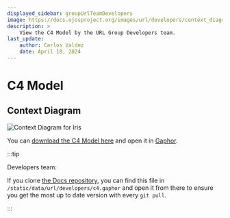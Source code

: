 ```yaml
---
displayed_sidebar: groupUrlTeamDevelopers
image: https://docs.ojosproject.org/images/url/developers/context_diagram.svg
description: >
    View the C4 Model by the URL Group Developers team.
last_update:
    author: Carlos Valdez
    date: April 18, 2024
---
```

# C4 Model

## Context Diagram

![Context Diagram for Iris](@site/static/images/url/developers/context_diagram.svg)

You can [download the C4 Model here](https://docs.ojosproject.org/data/url/developers/c4.gaphor)
and open it in [Gaphor](https://gaphor.org/).

:::tip

Developers team:

If you clone [the Docs repository](https://github.com/ojosproject/docs/), you
can find this file in `/static/data/url/developers/c4.gaphor` and open it from
there to ensure you get the most up to date version with every `git pull`.

:::

